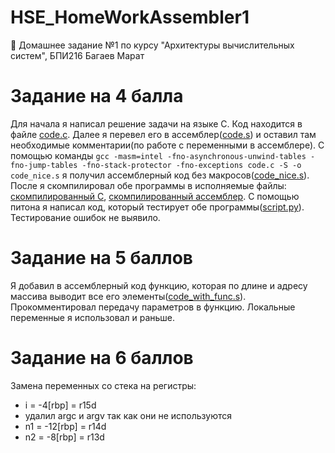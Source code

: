 # HSE_HomeWorkAssembler1
🏫 Домашнее задание №1 по курсу "Архитектуры вычислительных систем", БПИ216 Багаев Марат

# Задание на 4 балла
Для начала я написал решение задачи на языке C. Код находится в файле [code.c](code.c). Далее я перевел его в ассемблер([code.s](code.s)) и оставил там необходимые комментарии(по работе с переменными в ассемблере). С помощью команды ```gcc -masm=intel -fno-asynchronous-unwind-tables -fno-jump-tables -fno-stack-protector -fno-exceptions code.c -S -o code_nice.s``` я получил ассемблерный код без макросов([code_nice.s](code_nice.s)). После я скомпилировал обе программы в исполняемые файлы: [скомпилированный C](code_c.exe), [скомпилированный ассемблер](code_nice_s.exe). С помощью питона я написал код, который тестирует обе программы([script.py](script.py)). Тестирование ошибок не выявило.

# Задание на 5 баллов
Я добавил в ассемблерный код функцию, которая по длине и адресу массива выводит все его элементы([code_with_func.s](code_with_func.s)). Прокомментировал передачу параметров в функцию. Локальные переменные я использовал и раньше. 

# Задание на 6 баллов
Замена переменных со стека на регистры:
- i = -4[rbp] = r15d
- удалил argc и argv так как они не используются
- n1 = -12[rbp] = r14d
- n2 = -8[rbp] = r13d
  
